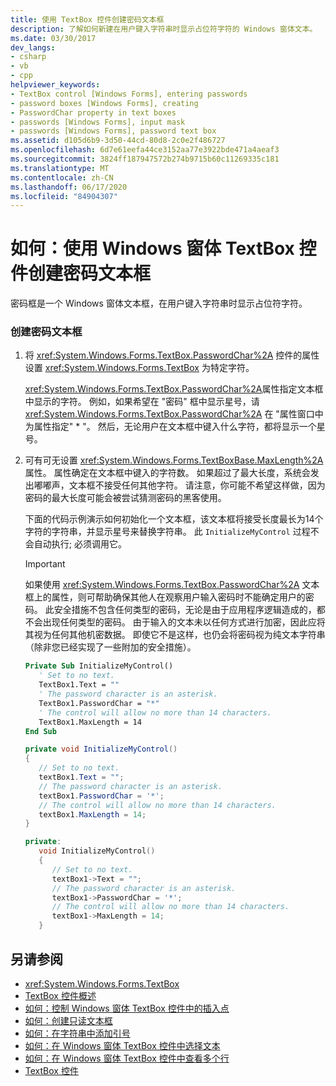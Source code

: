 ```yaml
---
title: 使用 TextBox 控件创建密码文本框
description: 了解如何新建在用户键入字符串时显示占位符字符的 Windows 窗体文本。
ms.date: 03/30/2017
dev_langs:
- csharp
- vb
- cpp
helpviewer_keywords:
- TextBox control [Windows Forms], entering passwords
- password boxes [Windows Forms], creating
- PasswordChar property in text boxes
- passwords [Windows Forms], input mask
- passwords [Windows Forms], password text box
ms.assetid: d105d6b9-3d50-44cd-80d8-2c0e2f486727
ms.openlocfilehash: 6d7e61eefa44ce3152aa77e3922bde471a4aeaf3
ms.sourcegitcommit: 3824ff187947572b274b9715b60c11269335c181
ms.translationtype: MT
ms.contentlocale: zh-CN
ms.lasthandoff: 06/17/2020
ms.locfileid: "84904307"
---
```

# <a name="how-to-create-a-password-text-box-with-the-windows-forms-textbox-control"></a>如何：使用 Windows 窗体 TextBox 控件创建密码文本框

密码框是一个 Windows 窗体文本框，在用户键入字符串时显示占位符字符。

### <a name="to-create-a-password-text-box"></a>创建密码文本框

1. 将 <xref:System.Windows.Forms.TextBox.PasswordChar%2A> 控件的属性设置 <xref:System.Windows.Forms.TextBox> 为特定字符。

    <xref:System.Windows.Forms.TextBox.PasswordChar%2A>属性指定文本框中显示的字符。 例如，如果希望在 "密码" 框中显示星号，请 <xref:System.Windows.Forms.TextBox.PasswordChar%2A> 在 "属性窗口中为属性指定" * "。 然后，无论用户在文本框中键入什么字符，都将显示一个星号。

2. 可有可无设置 <xref:System.Windows.Forms.TextBoxBase.MaxLength%2A> 属性。 属性确定在文本框中键入的字符数。 如果超过了最大长度，系统会发出嘟嘟声，文本框不接受任何其他字符。 请注意，你可能不希望这样做，因为密码的最大长度可能会被尝试猜测密码的黑客使用。

    下面的代码示例演示如何初始化一个文本框，该文本框将接受长度最长为14个字符的字符串，并显示星号来替换字符串。 此 `InitializeMyControl` 过程不会自动执行; 必须调用它。

    > [!IMPORTANT]
    > 如果使用 <xref:System.Windows.Forms.TextBox.PasswordChar%2A> 文本框上的属性，则可帮助确保其他人在观察用户输入密码时不能确定用户的密码。 此安全措施不包含任何类型的密码，无论是由于应用程序逻辑造成的，都不会出现任何类型的密码。 由于输入的文本未以任何方式进行加密，因此应将其视为任何其他机密数据。 即使它不是这样，也仍会将密码视为纯文本字符串（除非您已经实现了一些附加的安全措施）。

    ```vb
    Private Sub InitializeMyControl()
       ' Set to no text.
       TextBox1.Text = ""
       ' The password character is an asterisk.
       TextBox1.PasswordChar = "*"
       ' The control will allow no more than 14 characters.
       TextBox1.MaxLength = 14
    End Sub
    ```

    ```csharp
    private void InitializeMyControl()
    {
       // Set to no text.
       textBox1.Text = "";
       // The password character is an asterisk.
       textBox1.PasswordChar = '*';
       // The control will allow no more than 14 characters.
       textBox1.MaxLength = 14;
    }
    ```

    ```cpp
    private:
       void InitializeMyControl()
       {
          // Set to no text.
          textBox1->Text = "";
          // The password character is an asterisk.
          textBox1->PasswordChar = '*';
          // The control will allow no more than 14 characters.
          textBox1->MaxLength = 14;
       }
    ```

## <a name="see-also"></a>另请参阅

- <xref:System.Windows.Forms.TextBox>
- [TextBox 控件概述](textbox-control-overview-windows-forms.md)
- [如何：控制 Windows 窗体 TextBox 控件中的插入点](how-to-control-the-insertion-point-in-a-windows-forms-textbox-control.md)
- [如何：创建只读文本框](how-to-create-a-read-only-text-box-windows-forms.md)
- [如何：在字符串中添加引号](how-to-put-quotation-marks-in-a-string-windows-forms.md)
- [如何：在 Windows 窗体 TextBox 控件中选择文本](how-to-select-text-in-the-windows-forms-textbox-control.md)
- [如何：在 Windows 窗体 TextBox 控件中查看多个行](how-to-view-multiple-lines-in-the-windows-forms-textbox-control.md)
- [TextBox 控件](textbox-control-windows-forms.md)
